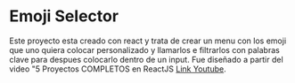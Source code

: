# Emoji Selector
Este proyecto esta creado con react y trata de crear un menu con los emoji que uno quiera colocar personalizado y llamarlos e filtrarlos con palabras clave para despues colocarlo dentro de un input. Fue diseñado a partir del video "5 Proyectos COMPLETOS en ReactJS [Link Youtube](https://youtu.be/oT-feDPuJmk "Link Youtube").